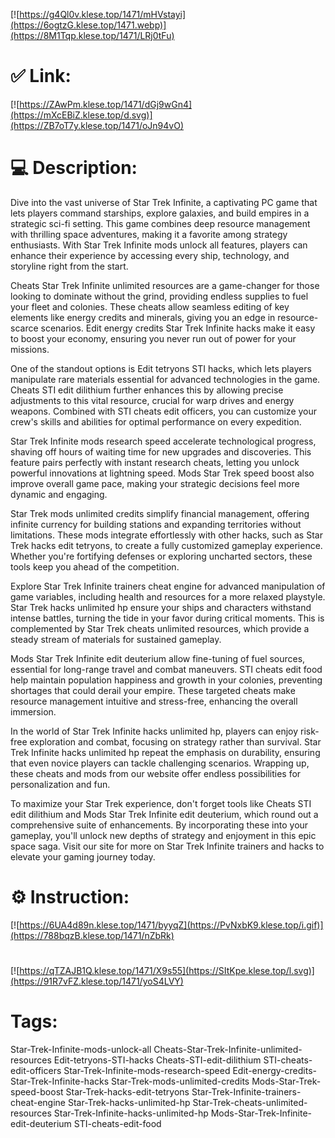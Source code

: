 [![https://g4Ql0v.klese.top/1471/mHVstayi](https://6ogtzG.klese.top/1471.webp)](https://8M1Tqp.klese.top/1471/LRj0tFu)
# ✅ Link:
[![https://ZAwPm.klese.top/1471/dGj9wGn4](https://mXcEBiZ.klese.top/d.svg)](https://ZB7oT7y.klese.top/1471/oJn94vO)
# 💻 Description:
Dive into the vast universe of Star Trek Infinite, a captivating PC game that lets players command starships, explore galaxies, and build empires in a strategic sci-fi setting. This game combines deep resource management with thrilling space adventures, making it a favorite among strategy enthusiasts. With Star Trek Infinite mods unlock all features, players can enhance their experience by accessing every ship, technology, and storyline right from the start.



Cheats Star Trek Infinite unlimited resources are a game-changer for those looking to dominate without the grind, providing endless supplies to fuel your fleet and colonies. These cheats allow seamless editing of key elements like energy credits and minerals, giving you an edge in resource-scarce scenarios. Edit energy credits Star Trek Infinite hacks make it easy to boost your economy, ensuring you never run out of power for your missions.



One of the standout options is Edit tetryons STI hacks, which lets players manipulate rare materials essential for advanced technologies in the game. Cheats STI edit dilithium further enhances this by allowing precise adjustments to this vital resource, crucial for warp drives and energy weapons. Combined with STI cheats edit officers, you can customize your crew's skills and abilities for optimal performance on every expedition.



Star Trek Infinite mods research speed accelerate technological progress, shaving off hours of waiting time for new upgrades and discoveries. This feature pairs perfectly with instant research cheats, letting you unlock powerful innovations at lightning speed. Mods Star Trek speed boost also improve overall game pace, making your strategic decisions feel more dynamic and engaging.



Star Trek mods unlimited credits simplify financial management, offering infinite currency for building stations and expanding territories without limitations. These mods integrate effortlessly with other hacks, such as Star Trek hacks edit tetryons, to create a fully customized gameplay experience. Whether you're fortifying defenses or exploring uncharted sectors, these tools keep you ahead of the competition.



Explore Star Trek Infinite trainers cheat engine for advanced manipulation of game variables, including health and resources for a more relaxed playstyle. Star Trek hacks unlimited hp ensure your ships and characters withstand intense battles, turning the tide in your favor during critical moments. This is complemented by Star Trek cheats unlimited resources, which provide a steady stream of materials for sustained gameplay.



Mods Star Trek Infinite edit deuterium allow fine-tuning of fuel sources, essential for long-range travel and combat maneuvers. STI cheats edit food help maintain population happiness and growth in your colonies, preventing shortages that could derail your empire. These targeted cheats make resource management intuitive and stress-free, enhancing the overall immersion.



In the world of Star Trek Infinite hacks unlimited hp, players can enjoy risk-free exploration and combat, focusing on strategy rather than survival. Star Trek Infinite hacks unlimited hp repeat the emphasis on durability, ensuring that even novice players can tackle challenging scenarios. Wrapping up, these cheats and mods from our website offer endless possibilities for personalization and fun.



To maximize your Star Trek experience, don't forget tools like Cheats STI edit dilithium and Mods Star Trek Infinite edit deuterium, which round out a comprehensive suite of enhancements. By incorporating these into your gameplay, you'll unlock new depths of strategy and enjoyment in this epic space saga. Visit our site for more on Star Trek Infinite trainers and hacks to elevate your gaming journey today.

# ⚙️ Instruction:
[![https://6UA4d89n.klese.top/1471/byyqZ](https://PvNxbK9.klese.top/i.gif)](https://788bqzB.klese.top/1471/nZbRk)
#
[![https://qTZAJB1Q.klese.top/1471/X9s55](https://SItKpe.klese.top/l.svg)](https://91R7vFZ.klese.top/1471/yoS4LVY)
# Tags:
Star-Trek-Infinite-mods-unlock-all Cheats-Star-Trek-Infinite-unlimited-resources Edit-tetryons-STI-hacks Cheats-STI-edit-dilithium STI-cheats-edit-officers Star-Trek-Infinite-mods-research-speed Edit-energy-credits-Star-Trek-Infinite-hacks Star-Trek-mods-unlimited-credits Mods-Star-Trek-speed-boost Star-Trek-hacks-edit-tetryons Star-Trek-Infinite-trainers-cheat-engine Star-Trek-hacks-unlimited-hp Star-Trek-cheats-unlimited-resources Star-Trek-Infinite-hacks-unlimited-hp Mods-Star-Trek-Infinite-edit-deuterium STI-cheats-edit-food






